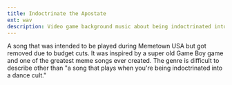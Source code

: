```yaml
---
title: Indoctrinate the Apostate
ext: wav
description: Video game background music about being indoctrinated into a dance cult.
---
```

A song that was intended to be played during Memetown USA but got removed due to budget cuts. It was inspired by a super old Game Boy game and one of the greatest meme songs ever created. The genre is difficult to describe other than "a song that plays when you're being indoctrinated into a dance cult."